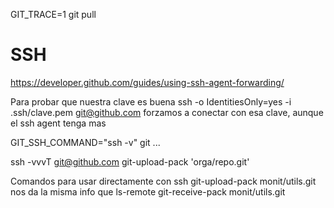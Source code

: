 GIT_TRACE=1 git pull

# SSH
https://developer.github.com/guides/using-ssh-agent-forwarding/

Para probar que nuestra clave es buena
ssh -o IdentitiesOnly=yes -i .ssh/clave.pem git@github.com
  forzamos a conectar con esa clave, aunque el ssh agent tenga mas

GIT_SSH_COMMAND="ssh -v" git ...

ssh -vvvT git@github.com git-upload-pack 'orga/repo.git'



Comandos para usar directamente con ssh
git-upload-pack monit/utils.git
  nos da la misma info que ls-remote
git-receive-pack monit/utils.git
